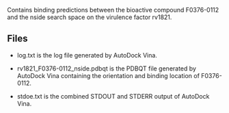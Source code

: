 Contains binding predictions between the bioactive compound F0376-0112 and the nside search space on the virulence factor rv1821.

## Files

- log.txt is the log file generated by AutoDock Vina.

- rv1821_F0376-0112_nside.pdbqt is the PDBQT file generated by AutoDock Vina containing the orientation and binding location of F0376-0112.

- stdoe.txt is the combined STDOUT and STDERR output of AutoDock Vina.


